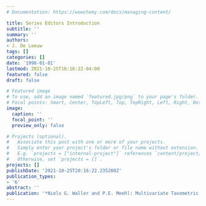 ```yaml
---
# Documentation: https://wowchemy.com/docs/managing-content/

title: Series Editors Introduction
subtitle: ''
summary: ''
authors:
- J. De Leeuw
tags: []
categories: []
date: '1998-01-01'
lastmod: 2021-10-25T16:16:22-04:00
featured: false
draft: false

# Featured image
# To use, add an image named `featured.jpg/png` to your page's folder.
# Focal points: Smart, Center, TopLeft, Top, TopRight, Left, Right, BottomLeft, Bottom, BottomRight.
image:
  caption: ''
  focal_point: ''
  preview_only: false

# Projects (optional).
#   Associate this post with one or more of your projects.
#   Simply enter your project's folder or file name without extension.
#   E.g. `projects = ["internal-project"]` references `content/project/deep-learning/index.md`.
#   Otherwise, set `projects = []`.
projects: []
publishDate: '2021-10-25T20:16:22.235200Z'
publication_types:
- '6'
abstract: ''
publication: '*Niels G. Waller and P.E. Meehl: Multivariate Taxometric Procedures*'
---
```

